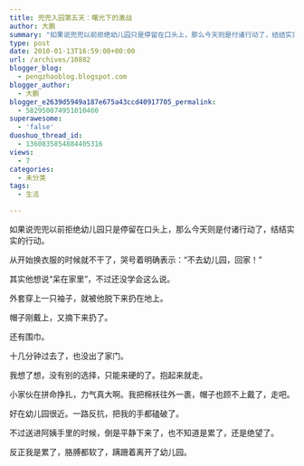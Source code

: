 ```yaml
---
title: 兜兜入园第五天：曙光下的激战
author: 大鹏
summary: "如果说兜兜以前拒绝幼儿园只是停留在口头上，那么今天则是付诸行动了，结结实实的行动。"
type: post
date: 2010-01-13T16:59:00+00:00
url: /archives/10882
blogger_blog:
  - pengzhaoblog.blogspot.com
blogger_author:
  - 大鹏
blogger_e2639d5949a187e675a43ccd40917705_permalink:
  - 582950074951010460
superawesome:
  - 'false'
duoshuo_thread_id:
  - 1360835854884405316
views:
  - 7
categories:
  - 未分类
tags:
  - 生活

---
```

如果说兜兜以前拒绝幼儿园只是停留在口头上，那么今天则是付诸行动了，结结实实的行动。

从开始换衣服的时候就不干了，哭号着明确表示：“不去幼儿园，回家！”

其实他想说“呆在家里”，不过还没学会这么说。

外套穿上一只袖子，就被他脱下来扔在地上。

帽子刚戴上，又摘下来扔了。

还有围巾。

十几分钟过去了，也没出了家门。

我想了想，没有别的选择，只能来硬的了。抱起来就走。

小家伙在拼命挣扎，力气真大啊。我把棉袄往外一裹，帽子也顾不上戴了，走吧。

好在幼儿园很近。一路反抗，把我的手都磕破了。

不过送进阿姨手里的时候，倒是平静下来了，也不知道是累了，还是绝望了。

反正我是累了，胳膊都软了，蹒跚着离开了幼儿园。
